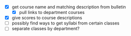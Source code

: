 - [x] get course name and matching description from bulletin
  - [x] pull links to department courses
- [x] give scores to course descriptions
- [ ] possibly find ways to get syllabi from certain classes
- [ ] separate classes by department?
